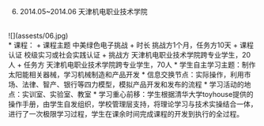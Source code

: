   6. 2014.05~2014.06 天津机电职业技术学院
  <br>
  ![](assests/06.jpg)
  <br>
    * 课程：
        + 课程主题	中美绿色电子挑战
        + 时长	挑战方1个月，任务方10天
        + 课程认证	校级实习或社会实践认证
        + 挑战方	天津机电职业技术学院跨专业学生，20人
        + 任务方	天津机电职业技术学院跨专业学生，70人
    * 学生自主学习主题：制作太阳能相关器械，学习机械制造和产品开发
    * 信息交换节点：实际操作，利用市场、法律、智产、银行等四力模型，模拟产品开发和发布的流程
    * 学习活动的地点：实训室、实验室、教室
    * 学习重心前移：学生根据清华大学toyhouse提供的操作手册，由学生自发组织，学校管理层支持，将理论学习与技术实操结合一体，进行了一次极限学习过程，学生在课余时间完成课程的开发到执行的全过程。